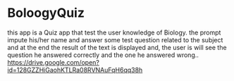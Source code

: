 # BoloogyQuiz
this app is a Quiz app that test the user knowledge of Biology. the prompt impute his/her name and answer some test question related to the subject and at the end the result of the text is displayed and, the user is will see the question he answered correctly and the one he answered wrong..  
https://drive.google.com/open?id=128GZZHiGaohKTLRa08RVNAuFqH6qq38h
